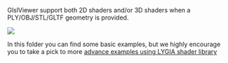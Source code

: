 GlslViewer support both 2D shaders and/or 3D shaders when a PLY/OBJ/STL/GLTF geometry is provided.

![](../images/scene.png)

In this folder you can find some basic examples, but we highly encourage you to take a pick to more [advance examples using LYGIA shader library](https://github.com/patriciogonzalezvivo/lygia_examples)
